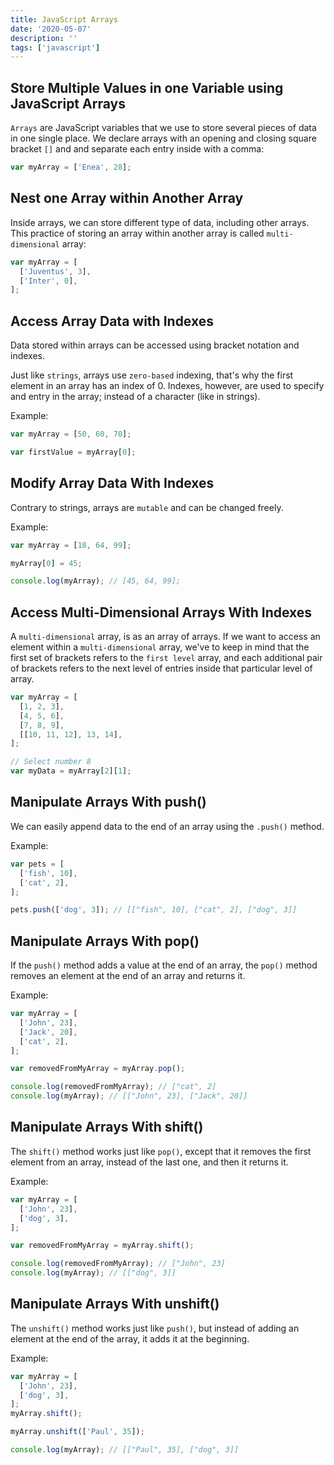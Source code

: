 ```yaml
---
title: JavaScript Arrays
date: '2020-05-07'
description: ''
tags: ['javascript']
---
```


## Store Multiple Values in one Variable using JavaScript Arrays

`Arrays` are JavaScript variables that we use to store several pieces of data in one single place.
We declare arrays with an opening and closing square bracket `[]` and and separate each entry inside with a comma:

```js
var myArray = ['Enea', 28];
```

## Nest one Array within Another Array

Inside arrays, we can store different type of data, including other arrays.
This practice of storing an array within another array is called `multi-dimensional` array:

```js
var myArray = [
  ['Juventus', 3],
  ['Inter', 0],
];
```

## Access Array Data with Indexes

Data stored within arrays can be accessed using bracket notation and indexes.

Just like `strings`, arrays use `zero-based` indexing, that's why the first element in an array has an index of 0. Indexes, however, are used to specify and entry in the array; instead of a character (like in strings).

Example:

```js
var myArray = [50, 60, 70];

var firstValue = myArray[0];
```

## Modify Array Data With Indexes

Contrary to strings, arrays are `mutable` and can be changed freely.

Example:

```js
var myArray = [18, 64, 99];

myArray[0] = 45;

console.log(myArray); // [45, 64, 99];
```

## Access Multi-Dimensional Arrays With Indexes

A `multi-dimensional` array, is as an array of arrays.
If we want to access an element within a `multi-dimensional` array, we've to keep in mind that the first set of brackets refers to the `first level` array, and each additional pair of brackets refers to the next level of entries inside that particular level of array.

```js
var myArray = [
  [1, 2, 3],
  [4, 5, 6],
  [7, 8, 9],
  [[10, 11, 12], 13, 14],
];

// Select number 8
var myData = myArray[2][1];
```

## Manipulate Arrays With push()

We can easily append data to the end of an array using the `.push()` method.

Example:

```js
var pets = [
  ['fish', 10],
  ['cat', 2],
];

pets.push(['dog', 3]); // [["fish", 10], ["cat", 2], ["dog", 3]]
```

## Manipulate Arrays With pop()

If the `push()` method adds a value at the end of an array, the `pop()` method removes an element at the end of an array and returns it.

Example:

```js
var myArray = [
  ['John', 23],
  ['Jack', 20],
  ['cat', 2],
];

var removedFromMyArray = myArray.pop();

console.log(removedFromMyArray); // ["cat", 2]
console.log(myArray); // [["John", 23], ["Jack", 20]]
```

## Manipulate Arrays With shift()

The `shift()` method works just like `pop()`, except that it removes the first element from an array, instead of the last one, and then it returns it.

Example:

```js
var myArray = [
  ['John', 23],
  ['dog', 3],
];

var removedFromMyArray = myArray.shift();

console.log(removedFromMyArray); // ["John", 23]
console.log(myArray); // [["dog", 3]]
```

## Manipulate Arrays With unshift()

The `unshift()` method works just like `push()`, but instead of adding an element at the end of the array, it adds it at the beginning.

Example:

```js
var myArray = [
  ['John', 23],
  ['dog', 3],
];
myArray.shift();

myArray.unshift(['Paul', 35]);

console.log(myArray); // [["Paul", 35], ["dog", 3]]
```
